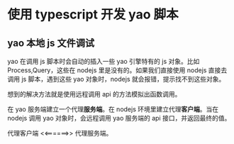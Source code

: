 # 使用 typescript 开发 yao 脚本

## yao 本地 js 文件调试

yao 在调用 js 脚本时会自动的插入一些 yao 引擎特有的 js 对象。比如 Process,Query，这些在 nodejs 里是没有的。如果我们直接使用 nodejs 直接去调用 js 脚本，遇到这些 yao 对象时，nodejs 就会报错，提示找不到这些对象。

想到的解决方法就是使用远程调用 api 的方法模拟出函数调用。

在 yao 服务端建立一个代理**服务端**。在 nodejs 环境里建立代理**客户端**。当在 nodejs 调用 yao 对象时，会远程调用 yao 服务端的 api 接口，并返回最终的值。

代理客户端 <<======>> 代理服务端。
